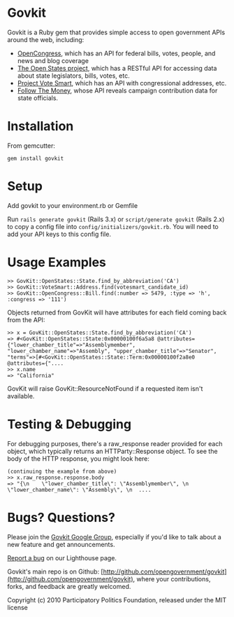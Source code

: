 # Govkit

Govkit is a Ruby gem that provides simple access to open government APIs around the web, including:

 *  [OpenCongress](http://www.opencongress.org/api), which has an API for federal bills, votes, people, and news and blog coverage
 *  [The Open States project](http://fiftystates-dev.sunlightlabs.com/), which has a RESTful API for accessing data about state legislators, bills, votes, etc.
 *  [Project Vote Smart](http://www.votesmart.org/services_api.php), which has an API with congressional addresses, etc.
 *  [Follow The Money](http://www.followthemoney.org/), whose API reveals campaign contribution data for state officials.

# Installation

From gemcutter:

    gem install govkit

# Setup

Add govkit to your environment.rb or Gemfile

Run <code>rails generate govkit</code> (Rails 3.x) or <code>script/generate govkit</code> (Rails 2.x) to copy a config file into <code>config/initializers/govkit.rb</code>. You will need to add your API keys to this config file.

# Usage Examples

    >> GovKit::OpenStates::State.find_by_abbreviation('CA')
    >> GovKit::VoteSmart::Address.find(votesmart_candidate_id)
    >> GovKit::OpenCongress::Bill.find(:number => 5479, :type => 'h', :congress => '111')

Objects returned from GovKit will have attributes for each field coming back from the API:

    >> x = GovKit::OpenStates::State.find_by_abbreviation('CA')
    => #<GovKit::OpenStates::State:0x00000100f6a5a8 @attributes={"lower_chamber_title"=>"Assemblymember", "lower_chamber_name"=>"Assembly", "upper_chamber_title"=>"Senator", "terms"=>[#<GovKit::OpenStates::State::Term:0x00000100f2a8e0 @attributes={"....
    >> x.name
    => "California"

GovKit will raise GovKit::ResourceNotFound if a requested item isn't available.

# Testing & Debugging

For debugging purposes, there's a raw_response reader provided for each object, which typically returns an HTTParty::Response object. To see the body of the HTTP response, you might look here:

    (continuing the example from above)
    >> x.raw_response.response.body
    => "{\n    \"lower_chamber_title\": \"Assemblymember\", \n    \"lower_chamber_name\": \"Assembly\", \n  ....

# Bugs? Questions?

Please join the [Govkit Google Group](http://groups.google.com/group/govkit), especially if you'd like to talk about a new feature and get announcements.

[Report a bug](https://participatorypolitics.lighthouseapp.com/projects/51485-govkit) on our Lighthouse page.

Govkit's main repo is on Github: [http://github.com/opengovernment/govkit](http://github.com/opengovernment/govkit), where your contributions, forks, and feedback are greatly welcomed.

Copyright (c) 2010 Participatory Politics Foundation, released under the MIT license
